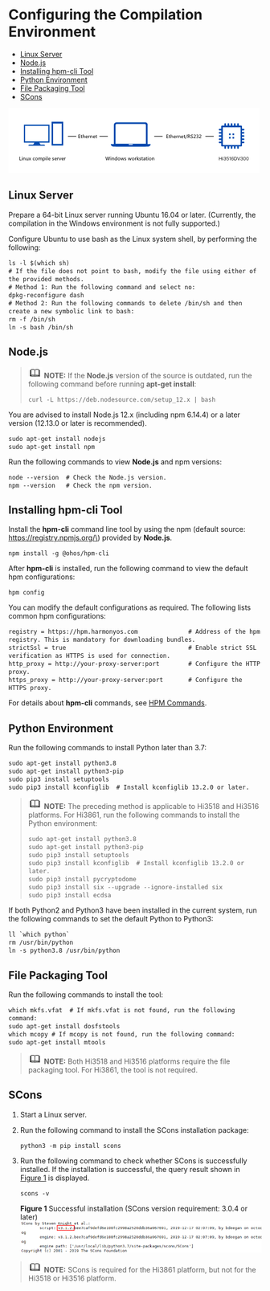 # Configuring the Compilation Environment<a name="EN-US_TOPIC_0000001071315859"></a>

-   [Linux Server](#section20979554791)
-   [Node.js](#section9954105413153)
-   [Installing hpm-cli Tool](#section15937194904819)
-   [Python Environment](#section1621819180417)
-   [File Packaging Tool](#section77617165913)
-   [SCons](#section20558439191516)

![](figure/3516dv300.png)

## Linux Server<a name="section20979554791"></a>

Prepare a 64-bit Linux server running Ubuntu 16.04 or later. \(Currently, the compilation in the Windows environment is not fully supported.\)

Configure Ubuntu to use bash as the Linux system shell, by performing the following:

```
ls -l $(which sh)
# If the file does not point to bash, modify the file using either of the provided methods.
# Method 1: Run the following command and select no:
dpkg-reconfigure dash
# Method 2: Run the following commands to delete /bin/sh and then create a new symbolic link to bash:
rm -f /bin/sh
ln -s bash /bin/sh
```

## Node.js<a name="section9954105413153"></a>

>![](../public_sys-resources/icon-note.gif) **NOTE:** 
>If the  **Node.js**  version of the source is outdated, run the following command before running  **apt-get install**:
>```
>curl -L https://deb.nodesource.com/setup_12.x | bash
>```

You are advised to install Node.js 12.x \(including npm 6.14.4\) or a later version \(12.13.0 or later is recommended\).

```
sudo apt-get install nodejs
sudo apt-get install npm
```

Run the following commands to view  **Node.js**  and npm versions:

```
node --version  # Check the Node.js version.
npm --version   # Check the npm version.
```

## Installing hpm-cli Tool<a name="section15937194904819"></a>

Install the  **hpm-cli**  command line tool by using the npm \(default source: https://registry.npmjs.org/\) provided by  **Node.js**.

```
npm install -g @ohos/hpm-cli
```

After  **hpm-cli**  is installed, run the following command to view the default hpm configurations:

```
hpm config
```

You can modify the default configurations as required. The following lists common hpm configurations:

```
registry = https://hpm.harmonyos.com              # Address of the hpm registry. This is mandatory for downloading bundles.
strictSsl = true                                  # Enable strict SSL verification as HTTPS is used for connection.
http_proxy = http://your-proxy-server:port        # Configure the HTTP proxy.
https_proxy = http://your-proxy-server:port       # Configure the HTTPS proxy.
```

For details about  **hpm-cli**  commands, see  [HPM Commands](bundles-standard-rules.md).

## Python Environment<a name="section1621819180417"></a>

Run the following commands to install Python later than 3.7:

```
sudo apt-get install python3.8
sudo apt-get install python3-pip
sudo pip3 install setuptools
sudo pip3 install kconfiglib  # Install kconfiglib 13.2.0 or later.
```

>![](../public_sys-resources/icon-note.gif) **NOTE:** 
>The preceding method is applicable to Hi3518 and Hi3516 platforms. For Hi3861, run the following commands to install the Python environment:
>```
>sudo apt-get install python3.8
>sudo apt-get install python3-pip
>sudo pip3 install setuptools
>sudo pip3 install kconfiglib  # Install kconfiglib 13.2.0 or later.
>sudo pip3 install pycryptodome
>sudo pip3 install six --upgrade --ignore-installed six
>sudo pip3 install ecdsa
>```

If both Python2 and Python3 have been installed in the current system, run the following commands to set the default Python to Python3:

```
ll `which python`
rm /usr/bin/python
ln -s python3.8 /usr/bin/python
```

## File Packaging Tool<a name="section77617165913"></a>

Run the following commands to install the tool:

```
which mkfs.vfat  # If mkfs.vfat is not found, run the following command:
sudo apt-get install dosfstools
which mcopy # If mcopy is not found, run the following command:
sudo apt-get install mtools
```

>![](../public_sys-resources/icon-note.gif) **NOTE:** 
>Both Hi3518 and Hi3516 platforms require the file packaging tool. For Hi3861, the tool is not required.

## SCons<a name="section20558439191516"></a>

1.  Start a Linux server.
2.  Run the following command to install the SCons installation package:

    ```
    python3 -m pip install scons
    ```

3.  Run the following command to check whether SCons is successfully installed. If the installation is successful, the query result shown in  [Figure 1](#fig235815252492)  is displayed.

    ```
    scons -v
    ```

    **Figure  1**  Successful installation \(SCons version requirement: 3.0.4 or later\)<a name="fig235815252492"></a>  
    ![](figure/successful-installation-(scons-version-requirement-3-0-4-or-later)-28.png "successful-installation-(scons-version-requirement-3-0-4-or-later)-28")


>![](../public_sys-resources/icon-note.gif) **NOTE:** 
>SCons is required for the Hi3861 platform, but not for the Hi3518 or Hi3516 platform.

